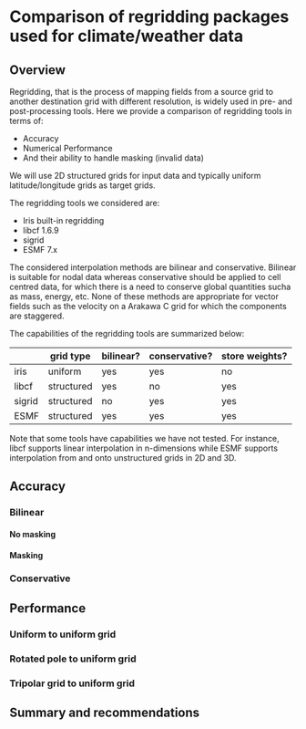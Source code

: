 # Comparison of regridding packages used for climate/weather data

## Overview

Regridding, that is the process of mapping fields from a source grid to another destination grid with different resolution,
is widely used in pre- and post-processing tools. Here we provide a comparison of regridding tools in terms of:

 * Accuracy
 * Numerical Performance
 * And their ability to handle masking (invalid data)

 We will use 2D structured grids for input data and typically uniform latitude/longitude grids as target grids. 

The regridding tools we considered are:

 * Iris built-in regridding
 * libcf 1.6.9
 * sigrid
 * ESMF 7.x

 The considered interpolation methods are bilinear and conservative. Bilinear is suitable for nodal 
 data whereas conservative should be applied to cell centred data, for which there is a need to 
 conserve global quantities sucha as mass, energy, etc. None of these methods are appropriate for 
 vector fields such as the velocity on a Arakawa C grid for which the components are staggered.

 The capabilities of the regridding tools are summarized below:

|               |  grid type    |   bilinear?   | conservative? |  store weights? |
|---------------|---------------|--------------|----------------|-----------------|
|  iris         |  uniform     |    yes       |     yes        |     no          | 
|  libcf        |  structured  |    yes        |    no         |     yes         |  
| sigrid        |  structured  |    no         |    yes        |     yes         |
| ESMF          |  structured  |    yes        |    yes        |     yes         |

Note that some tools have capabilities we have not tested. For instance, libcf supports linear 
interpolation in n-dimensions while ESMF supports interpolation from and onto unstructured grids in 
2D and 3D. 

## Accuracy

### Bilinear

#### No masking

#### Masking

### Conservative

## Performance

### Uniform to uniform grid

### Rotated pole to uniform grid

### Tripolar grid to uniform grid

## Summary and recommendations



